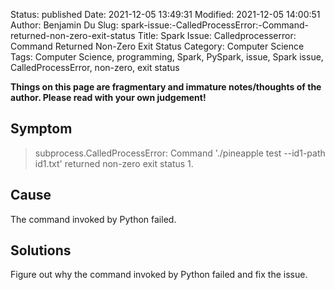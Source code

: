 Status: published
Date: 2021-12-05 13:49:31
Modified: 2021-12-05 14:00:51
Author: Benjamin Du
Slug: spark-issue:-CalledProcessError:-Command-returned-non-zero-exit-status
Title: Spark Issue: Calledprocesserror: Command Returned Non-Zero Exit Status
Category: Computer Science
Tags: Computer Science, programming, Spark, PySpark, issue, Spark issue, CalledProcessError, non-zero, exit status

**Things on this page are fragmentary and immature notes/thoughts of the author. Please read with your own judgement!**

## Symptom

> subprocess.CalledProcessError: Command './pineapple test --id1-path id1.txt' returned non-zero exit status 1. 

## Cause 

The command invoked by Python failed. 

## Solutions

Figure out why the command invoked by Python failed and fix the issue. 
 
